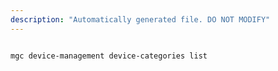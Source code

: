 ```yaml
---
description: "Automatically generated file. DO NOT MODIFY"
---
```


```cli

mgc device-management device-categories list

```